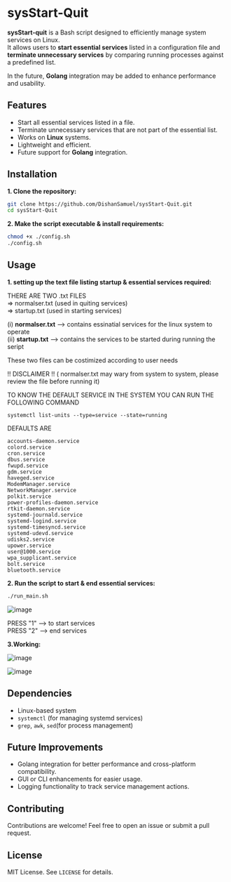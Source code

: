# sysStart-Quit

**sysStart-quit** is a Bash script designed to efficiently manage system services on Linux.  
It allows users to **start essential services** listed in a configuration file and **terminate unnecessary services** by comparing running processes against a predefined list.  

In the future, **Golang** integration may be added to enhance performance and usability.

## Features

- Start all essential services listed in a file.
- Terminate unnecessary services that are not part of the essential list.
- Works on **Linux** systems.
- Lightweight and efficient.
- Future support for **Golang** integration.

## Installation

**1. Clone the repository:**
   ```bash
   git clone https://github.com/DishanSamuel/sysStart-Quit.git
   cd sysStart-Quit
   ```
**2. Make the script executable & install requirements:**
   ```bash
   chmod +x ./config.sh
   ./config.sh
   ```

## Usage

**1. setting up the text file listing startup & essential services required:**
<br>

   THERE ARE TWO .txt FILES <br>
   => normalser.txt (used in quiting services) <br>
   => startup.txt   (used in starting services) <br>

   (i)   **normalser.txt** --> contains essinatial services for the linux system to operate <br>
   (ii)  **startup.txt**   --> contains the services to be started during running the seript <br>
   
   These two files can be costimized according to user needs

   !! DISCLAIMER !! ( normalser.txt may wary from system to system, please review the file before running it)

   

   TO KNOW THE DEFAULT SERVICE IN THE SYSTEM YOU CAN RUN THE FOLLOWING COMMAND
   ```
   systemctl list-units --type=service --state=running
   ```


   DEFAULTS ARE 
   ```
   accounts-daemon.service
   colord.service
   cron.service
   dbus.service
   fwupd.service
   gdm.service
   haveged.service
   ModemManager.service
   NetworkManager.service
   polkit.service
   power-profiles-daemon.service
   rtkit-daemon.service
   systemd-journald.service
   systemd-logind.service
   systemd-timesyncd.service
   systemd-udevd.service
   udisks2.service
   upower.service
   user@1000.service
   wpa_supplicant.service
   bolt.service
   bluetooth.service
   ```


   
**2. Run the script to start & end essential services:**

   ```bash
   ./run_main.sh
   ```
   ![image](https://github.com/user-attachments/assets/ef247bc0-999f-4f23-b8d8-68ff067316dc)


   PRESS "1" --> to start services <br>
   PRESS "2" --> end services


**3.Working:**

   ![image](https://github.com/user-attachments/assets/ffe57c39-f520-4d3c-8e23-245895a57bec)
   

   ![image](https://github.com/user-attachments/assets/fe32faca-55d6-4ce7-8fd9-92a267561419)




## Dependencies

- Linux-based system
- `systemctl` (for managing systemd services)
- `grep`, `awk`, `sed`(for process management)
  

## Future Improvements

- Golang integration for better performance and cross-platform compatibility.
- GUI or CLI enhancements for easier usage.
- Logging functionality to track service management actions.


## Contributing

Contributions are welcome! Feel free to open an issue or submit a pull request.

## License

MIT License. See `LICENSE` for details.
